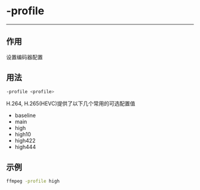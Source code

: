 # -profile

---

## 作用

设置编码器配置


## 用法

```bash
-profile <profile>
```

H.264, H.265(HEVC)提供了以下几个常用的可选配置值
- baseline
- main
- high
- high10
- high422
- high444

## 示例

```bash
ffmpeg -profile high
```
